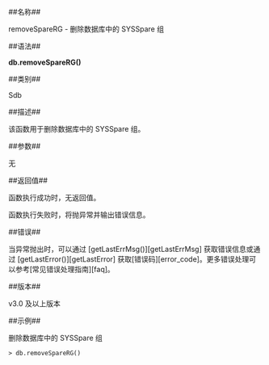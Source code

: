 ##名称##

removeSpareRG - 删除数据库中的 SYSSpare 组

##语法##

**db.removeSpareRG()**

##类别##

Sdb

##描述##

该函数用于删除数据库中的 SYSSpare 组。

##参数##

无

##返回值##

函数执行成功时，无返回值。

函数执行失败时，将抛异常并输出错误信息。

##错误##

当异常抛出时，可以通过 [getLastErrMsg()][getLastErrMsg] 获取错误信息或通过 [getLastError()][getLastError] 获取[错误码][error_code]。更多错误处理可以参考[常见错误处理指南][faq]。

##版本##

v3.0 及以上版本

##示例##

删除数据库中的 SYSSpare 组

```lang-javascript
> db.removeSpareRG()
```

[^_^]:
     本文使用的所有引用及链接
[getLastErrMsg]:manual/Manual/Sequoiadb_Command/Global/getLastErrMsg.md
[getLastError]:manual/Manual/Sequoiadb_Command/Global/getLastError.md
[faq]:manual/FAQ/faq_sdb.md
[error_code]:manual/Manual/Sequoiadb_error_code.md
